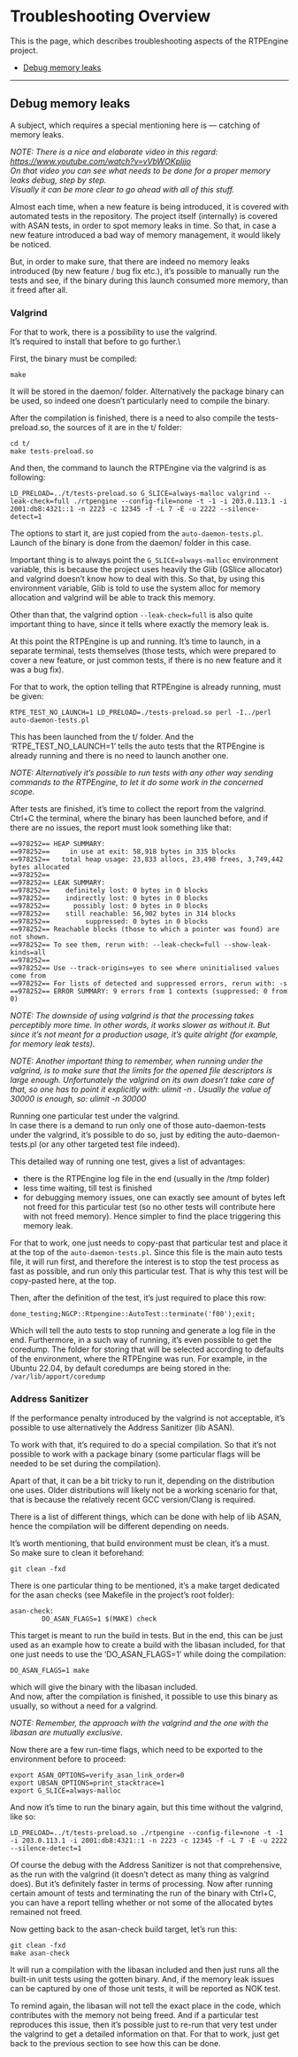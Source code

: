 # Troubleshooting Overview

This is the page, which describes troubleshooting aspects of the RTPEngine project.

* <a href="#debug_memory_leaks">Debug memory leaks</a>

---

## <a name="debug_memory_leaks"></a>Debug memory leaks

A subject, which requires a special mentioning here is — catching of memory leaks.

_NOTE: There is a nice and elaborate video in this regard: https://www.youtube.com/watch?v=vVbWOKpIjjo_ \
_On that video you can see what needs to be done for a proper memory leaks debug, step by step._\
_Visually it can be more clear to go ahead with all of this stuff._

Almost each time, when a new feature is being introduced, it is covered with automated tests in the repository. The project itself (internally) is covered with ASAN tests, in order to spot memory leaks in time. So that, in case a new feature introduced a bad way of memory management, it would likely be noticed.

But, in order to make sure, that there are indeed no memory leaks introduced (by new feature / bug fix etc.), it’s possible to manually run the tests and see, if the binary during this launch consumed more memory, than it freed after all.

### Valgrind

For that to work, there is a possibility to use the valgrind.\
It’s required to install that before to go further.\

First, the binary must be compiled:
```
make
```

It will be stored in the daemon/ folder. Alternatively the package binary can be used, so indeed one doesn’t particularly need to compile the binary.

After the compilation is finished, there is a need to also compile the tests-preload.so, the sources of it are in the t/ folder:
```
cd t/
make tests-preload.so
```

And then, the command to launch the RTPEngine via the valgrind is as following:
```
LD_PRELOAD=../t/tests-preload.so G_SLICE=always-malloc valgrind --leak-check=full ./rtpengine --config-file=none -t -1 -i 203.0.113.1 -i 2001:db8:4321::1 -n 2223 -c 12345 -f -L 7 -E -u 2222 --silence-detect=1
```

The options to start it, are just copied from the `auto-daemon-tests.pl`.\
Launch of the binary is done from the daemon/ folder in this case.

Important thing is to always point the `G_SLICE=always-malloc` environment variable, this is because the project uses heavily the Glib (GSlice allocator) and valgrind doesn’t know how to deal with this. So that, by using this environment variable, Glib is told to use the system alloc for memory allocation and valgrind will be able to track this memory.

Other than that, the valgrind option `--leak-check=full` is also quite important thing to have, since it tells where exactly the memory leak is.

At this point the RTPEngine is up and running. It’s time to launch, in a separate terminal, tests themselves (those tests, which were prepared to cover a new feature, or just common tests, if there is no new feature and it was a bug fix).

For that to work, the option telling that RTPEngine is already running, must be given:
```
RTPE_TEST_NO_LAUNCH=1 LD_PRELOAD=./tests-preload.so perl -I../perl auto-daemon-tests.pl
```

This has been launched from the t/ folder. And the ‘RTPE_TEST_NO_LAUNCH=1’ tells the auto tests that the RTPEngine is already running and there is no need to launch another one.

_NOTE: Alternatively it’s possible to run tests with any other way sending commands to the RTPEngine, to let it do some work in the concerned scope._

After tests are finished, it’s time to collect the report from the valgrind.\
Ctrl+C the terminal, where the binary has been launched before, and if there are no issues, the report must look something like that:
```
==978252== HEAP SUMMARY:
==978252==     in use at exit: 58,918 bytes in 335 blocks
==978252==   total heap usage: 23,833 allocs, 23,498 frees, 3,749,442 bytes allocated
==978252== 
==978252== LEAK SUMMARY:
==978252==    definitely lost: 0 bytes in 0 blocks
==978252==    indirectly lost: 0 bytes in 0 blocks
==978252==      possibly lost: 0 bytes in 0 blocks
==978252==    still reachable: 56,902 bytes in 314 blocks
==978252==         suppressed: 0 bytes in 0 blocks
==978252== Reachable blocks (those to which a pointer was found) are not shown.
==978252== To see them, rerun with: --leak-check=full --show-leak-kinds=all
==978252== 
==978252== Use --track-origins=yes to see where uninitialised values come from
==978252== For lists of detected and suppressed errors, rerun with: -s
==978252== ERROR SUMMARY: 9 errors from 1 contexts (suppressed: 0 from 0)
```

_NOTE: The downside of using valgrind is that the processing takes perceptibly more time. In other words, it works slower as without it. But since it’s not meant for a production usage, it’s quite alright (for example, for memory leak tests)._

_NOTE: Another important thing to remember, when running under the valgrind, is to make sure that the limits for the opened file descriptors is large enough. Unfortunately the valgrind on its own doesn’t take care of that, so one has to point it explicitly with: ulimit -n <size>. Usually the value of 30000 is enough, so: ulimit -n 30000_

Running one particular test under the valgrind.\
In case there is a demand to run only one of those auto-daemon-tests under the valgrind, it’s possible to do so, just by editing the auto-daemon-tests.pl (or any other targeted test file indeed).

This detailed way of running one test, gives a list of advantages:
* there is the RTPEngine log file in the end (usually in the /tmp folder)
* less time waiting, till test is finished
* for debugging memory issues, one can exactly see amount of bytes left not freed for this particular test (so no other tests will contribute here with not freed memory). Hence simpler to find the place triggering this memory leak.

For that to work, one just needs to copy-past that particular test and place it at the top of the `auto-daemon-tests.pl`. Since this file is the main auto tests file, it will run first, and therefore the interest is to stop the test process as fast as possible, and run only this particular test. That is why this test will be copy-pasted here, at the top.

Then, after the definition of the test, it’s just required to place this row:
```
done_testing;NGCP::Rtpengine::AutoTest::terminate('f00');exit;
```

Which will tell the auto tests to stop running and generate a log file in the end. Furthermore, in a such way of running, it’s even possible to get the coredump. The folder for storing that will be selected according to defaults of the environment, where the RTPEngine was run. For example, in the Ubuntu 22.04, by default coredumps are being stored in the: `/var/lib/apport/coredump`

### Address Sanitizer

If the performance penalty introduced by the valgrind is not acceptable, it’s possible to use alternatively the Address Sanitizer (lib ASAN).

To work with that, it’s required to do a special compilation. So that it’s not possible to work with a package binary (some particular flags will be needed to be set during the compilation).

Apart of that, it can be a bit tricky to run it, depending on the distribution one uses. Older distributions will likely not be a working scenario for that, that is because the relatively recent GCC version/Clang is required.

There is a list of different things, which can be done with help of lib ASAN, hence the compilation will be different depending on needs.

It’s worth mentioning, that build environment must be clean, it’s a must.\
So make sure to clean it beforehand:
```
git clean -fxd
```

There is one particular thing to be mentioned, it’s a make target dedicated for the asan checks (see Makefile in the project’s root folder):
```
asan-check:
        DO_ASAN_FLAGS=1 $(MAKE) check
```

This target is meant to run the build in tests. But in the end, this can be just used as an example how to create a build with the libasan included, for that one just needs to use the ‘DO_ASAN_FLAGS=1’ while doing the compilation:
```
DO_ASAN_FLAGS=1 make
```

which will give the binary with the libasan included.\
And now, after the compilation is finished, it possible to use this binary as usually, so without a need for a valgrind.

_NOTE: Remember, the approach with the valgrind and the one with the libasan are mutually exclusive._

Now there are a few run-time flags, which need to be exported to the environment before to proceed:
```
export ASAN_OPTIONS=verify_asan_link_order=0
export UBSAN_OPTIONS=print_stacktrace=1
export G_SLICE=always-malloc
```

And now it’s time to run the binary again, but this time without the valgrind, like so:
```
LD_PRELOAD=../t/tests-preload.so ./rtpengine --config-file=none -t -1 -i 203.0.113.1 -i 2001:db8:4321::1 -n 2223 -c 12345 -f -L 7 -E -u 2222 --silence-detect=1 
```

Of course the debug with the Address Sanitizer is not that comprehensive, as the run with the valgrind (it doesn’t detect as many thing as valgrind does). But it’s definitely faster in terms of processing. Now after running certain amount of tests and terminating the run of the binary with Ctrl+C, you can have a report telling whether or not some of the allocated bytes remained not freed.

Now getting back to the asan-check build target, let’s run this:
```
git clean -fxd
make asan-check
```

It will run a compilation with the libasan included and then just runs all the built-in unit tests using the gotten binary. And, if the memory leak issues can be captured by one of those unit tests, it will be reported as NOK test.

To remind again, the libasan will not tell the exact place in the code, which contributes with the memory not being freed. And if a particular test reproduces this issue, then it’s possible just to re-run that very test under the valgrind to get a detailed information on that. For that to work, just get back to the previous section to see how this can be done.
